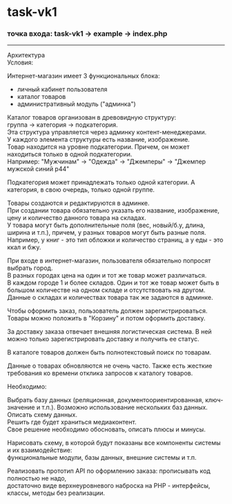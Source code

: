 # task-vk1
### точка входа: task-vk1 -> example -> index.php
---
Архитектура   
Условия:   
   
Интернет-магазин имеет 3 функциональных блока:   
- личный кабинет пользователя   
- каталог товаров   
- административный модуль ("админка")   
   
Каталог товаров организован в древовидную структуру:   
группа -> категория -> подкатегория.   
Эта структура управляется через админку контент-менеджерами.   
У каждого элемента структуры есть название, изображение.   
Товар находится на уровне подкатегории. Причем, он может находиться только в одной подкатегории.   
Например: "Мужчинам" -> "Одежда" -> "Джемперы" -> "Джемпер мужской синий р44"   
   
Подкатегория может принадлежать только одной категории. А категория, в свою очередь, только одной группе.   
   
Товары создаются и редактируются в админке.   
При создании товара обязательно указать его название, изображение, цену и количество данного товара на складах.   
У товара могут быть дополнительные поля (вес, новый/б.у, длина, ширина и т.п.), причем, у разных товаров могут быть разные поля.   
Например, у книг - это тип обложки и количество страниц, а у еды - это ккал и бжу.   
   
При входе в интернет-магазин, пользователя обязательно попросят выбрать город.   
В разных городах цена на один и тот же товар может различаться.   
В каждом городе 1 и более складов. Один и тот же товар может быть в большом количестве на одном складе и отсутствовать на другом.   
Данные о складах и количествах товара так же задаются в админке.   
   
Чтобы оформить заказ, пользователь должен зарегистрироваться. Товары можно положить в "Корзину" и потом оформить доставку.   
   
За доставку заказа отвечает внешняя логистическая система. В ней можно только зарегистрировать доставку и получить ее статус.   
   
В каталоге товаров должен быть полнотекстовый поиск по товарам.   
   
Данные о товарах обновляются не очень часто. Также есть жесткие требования ко времени отклика запросов к каталогу товаров.   
   
   
Необходимо:   
   
Выбрать базу данных (реляционная, документоориентированная, ключ-значение и т.п.). Возможно использование нескольких баз данных.   
Описать схему данных.   
Решить где будет храниться медиаконтент.   
Свое решение необходимо обосновать, описать плюсы и минусы.   
   
Нарисовать схему, в которой будут показаны все компоненты системы и их взаимодействие:   
функциональные модули, базы данных, внешние системы и т.п.   
   
Реализовать прототип API по оформлению заказа: прописывать код полностью не надо,   
достаточно виде верхнеуровневого наброска на PHP - интерфейсы, классы, методы без реализации.   